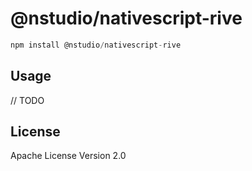# @nstudio/nativescript-rive

```javascript
npm install @nstudio/nativescript-rive
```

## Usage

// TODO

## License

Apache License Version 2.0
